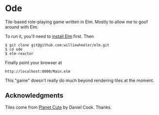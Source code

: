 Ode
===

Tile-based role-playing game written in Elm. Mostly to allow me to goof around with Elm.

To run it, you'll need to [install Elm](http://elm-lang.org/Install.elm) first. Then

    $ git clone git@github.com:williewheeler/elm.git
    $ cd ode
    $ elm-reactor

Finally point your browser at

    http://localhost:8000/Main.elm

This "game" doesn't really do much beyond rendering tiles at the moment.

Acknowledgments
---------------

Tiles come from [Planet Cute](http://www.lostgarden.com/2007/05/dancs-miraculously-flexible-game.html) by Daniel Cook. Thanks.

